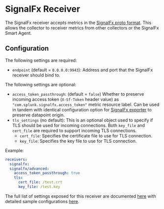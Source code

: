 # SignalFx Receiver

The SignalFx receiver accepts metrics in the [SignalFx proto
format](https://github.com/signalfx/com_signalfx_metrics_protobuf). This allows
the collector to receiver metrics from other collectors or the SignalFx Smart
Agent.

## Configuration

The following settings are required:

* `endpoint` (default = `0.0.0.0:9943`): Address and port that the SignalFx
  receiver should bind to.

The following settings are optional:

* `access_token_passthrough`: (default = `false`) Whether to preserve incoming
  access token (`X-Sf-Token` header value) as
  `"com.splunk.signalfx.access_token"` metric resource label.  Can be used in
  tandem with identical configuration option for [SignalFx
  exporter](../../exporter/signalfxexporter/README.md) to preserve datapoint
  origin.
* `tls_settings` (no default): This is an optional object used to specify if
  TLS should be used for incoming connections. Both `key_file` and `cert_file`
  are required to support incoming TLS connections.
    * `cert_file`: Specifies the certificate file to use for TLS connection.
    * `key_file`: Specifies the key file to use for TLS connection.

Example:

```yaml
receivers:
  signalfx:
  signalfx/advanced:
    access_token_passthrough: true
    tls:
      cert_file: /test.crt
      key_file: /test.key
```

The full list of settings exposed for this receiver are documented [here](./config.go)
with detailed sample configurations [here](./testdata/config.yaml).